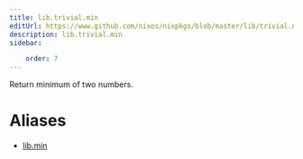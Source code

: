 ```yaml
---
title: lib.trivial.min
editUrl: https://www.github.com/nixos/nixpkgs/blob/master/lib/trivial.nix#L336C9
description: lib.trivial.min
sidebar:

    order: 7
---
```


Return minimum of two numbers.


# Aliases

- [lib.min](/nix-doc-comments/reference/lib/lib-min)


